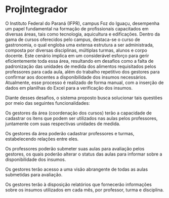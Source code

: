 # ProjIntegrador

O Instituto Federal do Paraná (IFPR), campus Foz do Iguaçu, desempenha um papel fundamental na formação de profissionais capacitados em diversas áreas, tais como tecnologia, aquicultura e edificações. Dentro da gama de cursos oferecidos pelo campus, destaca-se o curso de gastronomia, o qual engloba uma extensa estrutura a ser administrada, composta por diversas disciplinas, múltiplas turmas, alunos e corpo docente. Este cenário implica em um considerável esforço para gerir eficientemente toda essa área, resultando em desafios como a falta de padronização das unidades de medida dos alimentos requisitados pelos professores para cada aula, além do trabalho repetitivo dos gestores para confirmar aos docentes a disponibilidade dos insumos necessários. Atualmente, esse processo é realizado de forma manual, com a inserção de dados em planilhas do Excel para a verificação dos insumos.

Diante desses desafios, o sistema proposto busca solucionar tais questões por meio das seguintes funcionalidades:

Os gestores da área (coordenação dos cursos) terão a capacidade de cadastrar os itens que podem ser utilizados nas aulas pelos professores, juntamente com suas respectivas unidades de medida.

Os gestores da área poderão cadastrar professores e turmas, estabelecendo relações entre eles.

Os professores poderão submeter suas aulas para avaliação pelos gestores, os quais poderão alterar o status das aulas para informar sobre a disponibilidade dos insumos.

Os gestores terão acesso a uma visão abrangente de todas as aulas submetidas para avaliação.

Os gestores terão à disposição relatórios que fornecerão informações sobre os insumos utilizados em cada mês, por professor, turma e disciplina.


